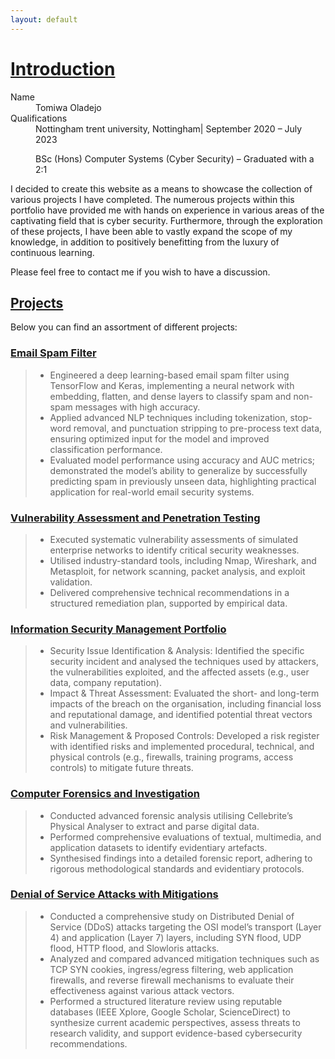 ```yaml
---
layout: default
---
```

# <u>Introduction</u>

<dl>
<dt>Name</dt>
<dd>Tomiwa Oladejo</dd>
<dt>Qualifications</dt>
<dd>Nottingham trent university, Nottingham| September 2020 – July 2023 
  
  BSc (Hons) Computer Systems (Cyber Security) – Graduated with a 2:1</dd>
</dl>

I decided to create this website as a means to showcase the collection of various projects I have completed. The numerous projects within this portfolio have provided me with hands on experience in various areas of the captivating field that is cyber security. Furthermore, through the exploration of these projects, I have been able to vastly expand the scope of my knowledge, in addition to positively benefitting from the luxury of continuous learning. 

Please feel free to contact me if you wish to have a discussion.

## <u>Projects</u>
Below you can find an assortment of different projects:

### [Email Spam Filter](./Email-Spam-Filter.html)

> *   Engineered a deep learning-based email spam filter using TensorFlow and Keras, implementing a neural network with embedding, flatten, and dense layers to classify spam and non-spam messages with high        accuracy.
> *   Applied advanced NLP techniques including tokenization, stop-word removal, and punctuation stripping to pre-process text data, ensuring optimized input for the model and improved classification              performance.
> *   Evaluated model performance using accuracy and AUC metrics; demonstrated the model’s ability to generalize by successfully predicting spam in previously unseen data, highlighting practical application       for real-world email security systems.

### [Vulnerability Assessment and Penetration Testing](./Vulnerability-Assessment-and-Penetration-Testing.html)

> *   Executed systematic vulnerability assessments of simulated enterprise networks to identify critical security weaknesses.
> *   Utilised industry-standard tools, including Nmap, Wireshark, and Metasploit, for network scanning, packet analysis, and exploit validation.
> *   Delivered comprehensive technical recommendations in a structured remediation plan, supported by empirical data.

### [Information Security Management Portfolio](./Information-Security-Portfolio.html)

> *   Security Issue Identification & Analysis: Identified the specific security incident and analysed the techniques used by attackers, the           vulnerabilities exploited, and the affected assets (e.g., user data, company reputation).
> *   Impact & Threat Assessment: Evaluated the short- and long-term impacts of the breach on the organisation, including financial loss and           reputational damage, and identified potential threat vectors and vulnerabilities.
> *   Risk Management & Proposed Controls: Developed a risk register with identified risks and implemented procedural, technical, and physical         controls (e.g., firewalls, training programs, access controls) to mitigate future threats.

### [Computer Forensics and Investigation](./Computer-Forensics-and-Investigation.html)

> *   Conducted advanced forensic analysis utilising Cellebrite’s Physical Analyser to extract and parse digital data.
> *   Performed comprehensive evaluations of textual, multimedia, and application datasets to identify evidentiary artefacts.
> *   Synthesised findings into a detailed forensic report, adhering to rigorous methodological standards and evidentiary protocols.

### [Denial of Service Attacks with Mitigations](./Denial-of-Service-Attacks-with-Mitigations.html)

> *   Conducted a comprehensive study on Distributed Denial of Service (DDoS) attacks targeting the OSI model’s transport (Layer 4) and                application (Layer 7) layers, including SYN flood, UDP flood, HTTP flood, and Slowloris attacks.
> *   Analyzed and compared advanced mitigation techniques such as TCP SYN cookies, ingress/egress filtering, web application firewalls, and           reverse firewall mechanisms to evaluate their effectiveness against various attack vectors.
> *   Performed a structured literature review using reputable databases (IEEE Xplore, Google Scholar, ScienceDirect) to synthesize current            academic perspectives, assess threats to research validity, and support evidence-based cybersecurity recommendations.



